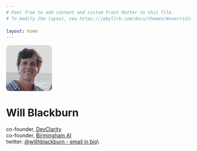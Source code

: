 ```yaml
---
# Feel free to add content and custom Front Matter to this file.
# To modify the layout, see https://jekyllrb.com/docs/themes/#overriding-theme-defaults

layout: home
---
```


<img src="/assets/will.jpeg" style="border-radius:10px" alt="Will" />

# Will Blackburn

co-founder, [DevClarity](https://devclarity.ai)\
co-founder, [Birmingham AI](https://birminghamai.org)\
twitter: [@willhblackburn - email in bio](https://twitter.com/willhblackburn)\
<!--\
what i'm doing in web3/crypto: [/web3](/web3)\
lesser musings: [/more](/more)-->
